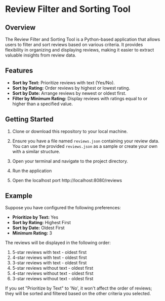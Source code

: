 # Review Filter and Sorting Tool

## Overview

The Review Filter and Sorting Tool is a Python-based application that allows users to filter and sort reviews based on various criteria. It provides flexibility in organizing and displaying reviews, making it easier to extract valuable insights from review data.

## Features

- **Sort by Text:** Prioritize reviews with text (Yes/No).
- **Sort by Rating:** Order reviews by highest or lowest rating.
- **Sort by Date:** Arrange reviews by newest or oldest first.
- **Filter by Minimum Rating:** Display reviews with ratings equal to or higher than a specified value.

## Getting Started

1. Clone or download this repository to your local machine.

2. Ensure you have a file named `reviews.json` containing your review data. You can use the provided `reviews.json` as a sample or create your own with a similar structure.

3. Open your terminal and navigate to the project directory.

4. Run the application 

5. Open the localhost port http://localhost:8080/reviews

## Example

Suppose you have configured the following preferences:

- **Prioritize by Text:** Yes
- **Sort by Rating:** Highest First
- **Sort by Date:** Oldest First
- **Minimum Rating:** 3
  
The reviews will be displayed in the following order:

1. 5-star reviews with text - oldest first
2. 4-star reviews with text - oldest first
3. 3-star reviews with text - oldest first
4. 5-star reviews without text - oldest first
5. 4-star reviews without text - oldest first
6. 3-star reviews without text - oldest first
   
If you set "Prioritize by Text" to 'No', it won't affect the order of reviews; they will be sorted and filtered based on the other criteria you selected.
